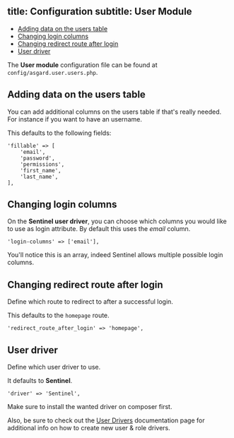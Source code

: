 title: Configuration
subtitle: User Module
-------

- [Adding data on the users table](#adding-data-on-users-table)
- [Changing login columns](#changing-login-column)
- [Changing redirect route after login](#changing-redirect-route-after-login)
- [User driver](#user-driver)

The **User module** configuration file can be found at `config/asgard.user.users.php`.

## <a class="anchor" name="adding-data-on-users-table" href="#adding-data-on-users-table"></a> Adding data on the users table

You can add additional columns on the users table if that's really needed. For instance if you want to have an username.

This defaults to the following fields:

``` .language-php
'fillable' => [
    'email',
    'password',
    'permissions',
    'first_name',
    'last_name',
],
```

## <a class="anchor" name="changing-login-column" href="#changing-login-column"></a> Changing login columns

On the **Sentinel user driver**, you can choose which columns you would like to use as login attribute. By default this uses the *email* column.

``` .language-php
'login-columns' => ['email'],
```

You'll notice this is an array, indeed Sentinel allows multiple possible login columns.


## <a class="anchor" name="changing-redirect-route-after-login" href="#changing-redirect-route-after-login"></a> Changing redirect route after login

Define which route to redirect to after a successful login.

This defaults to the `homepage` route.

``` .language-php
'redirect_route_after_login' => 'homepage',
```

## <a class="anchor" name="user-driver" href="#user-driver"></a> User driver

Define which user driver to use.

It defaults to **Sentinel**.

``` .language-php
'driver' => 'Sentinel',
```

Make sure to install the wanted driver on composer first.

Also, be sure to check out the [User Drivers](https://asgardcms.com/en/docs/user-module/drivers) documentation page for additional info on how to create new user & role drivers.

